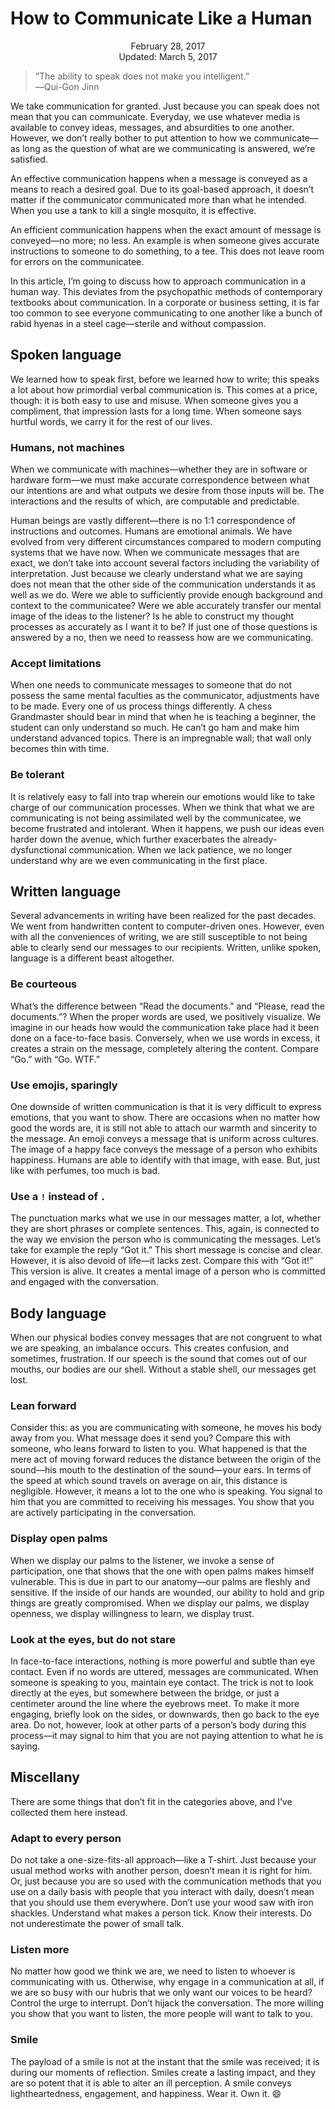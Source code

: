 How to Communicate Like a Human
===============================

<center>February 28, 2017</center>
<center>Updated: March 5, 2017</center>

>“The ability to speak does not make you intelligent.”<br>
>―Qui-Gon Jinn

We take communication for granted. Just because you can speak does not mean that you can
communicate. Everyday, we use whatever media is available to convey ideas, messages, and absurdities
to one another. However, we don’t really bother to put attention to how we communicate—as long as
the question of what are we communicating is answered, we’re satisfied.

An effective communication happens when a message is conveyed as a means to reach a desired
goal. Due to its goal-based approach, it doesn’t matter if the communicator communicated more than what
he intended. When you use a tank to kill a single mosquito, it is effective.

An efficient communication happens when the exact amount of message is conveyed—no more; no less. An
example is when someone gives accurate instructions to someone to do something, to a tee. This does
not leave room for errors on the communicatee.

In this article, I’m going to discuss how to approach communication in a human way. This deviates
from the psychopathic methods of contemporary textbooks about communication. In a corporate or
business setting, it is far too common to see everyone communicating to one another like a bunch of
rabid hyenas in a steel cage—sterile and without compassion.


Spoken language
---------------

We learned how to speak first, before we learned how to write; this speaks a lot about how
primordial verbal communication is. This comes at a price, though: it is both easy to use and
misuse. When someone gives you a compliment, that impression lasts for a long time. When someone
says hurtful words, we carry it for the rest of our lives.

### Humans, not machines

When we communicate with machines—whether they are in software or hardware form—we must make
accurate correspondence between what our intentions are and what outputs we desire from those inputs
will be. The interactions and the results of which, are computable and predictable.

Human beings are vastly different—there is no 1:1 correspondence of instructions and
outcomes. Humans are emotional animals. We have evolved from very different circumstances compared
to modern computing systems that we have now. When we communicate messages that are exact, we don’t
take into account several factors including the variability of interpretation. Just because we
clearly understand what we are saying does not mean that the other side of the communication
understands it as well as we do. Were we able to sufficiently provide enough background and context
to the communicatee? Were we able accurately transfer our mental image of the ideas to the listener?
Is he able to construct my thought processes as accurately as I want it to be? If just one of those
questions is answered by a no, then we need to reassess how are we communicating.

### Accept limitations

When one needs to communicate messages to someone that do not possess the same mental faculties as
the communicator, adjustments have to be made. Every one of us process things differently. A chess
Grandmaster should bear in mind that when he is teaching a beginner, the student can only understand
so much. He can’t go ham and make him understand advanced topics. There is an impregnable wall; that
wall only becomes thin with time.

### Be tolerant

It is relatively easy to fall into trap wherein our emotions would like to take charge of our
communication processes. When we think that what we are communicating is not being assimilated well
by the communicatee, we become frustrated and intolerant. When it happens, we push our ideas even
harder down the avenue, which further exacerbates the already-dysfunctional communication. When we
lack patience, we no longer understand why are we even communicating in the first place.


Written language
----------------

Several advancements in writing have been realized for the past decades. We went from handwritten
content to computer-driven ones. However, even with all the conveniences of writing, we are still
susceptible to not being able to clearly send our messages to our recipients. Written, unlike
spoken, language is a different beast altogether.

### Be courteous

What’s the difference between “Read the documents.” and “Please, read the documents.”? When the
proper words are used, we positively visualize. We imagine in our heads how would the communication take place
had it been done on a face-to-face basis. Conversely, when we use words in excess, it creates a
strain on the message, completely altering the content. Compare “Go.” with “Go. WTF.”

### Use emojis, sparingly

One downside of written communication is that it is very difficult to express emotions, that you
want to show. There are occasions when no matter how good the words are, it is still not able to
attach our warmth and sincerity to the message. An emoji conveys a message that is uniform across
cultures. The image of a happy face conveys the message of a person who exhibits happiness. Humans
are able to identify with that image, with ease. But, just like with perfumes, too much is bad.

### Use a `!` instead of `.`

The punctuation marks what we use in our messages matter, a lot, whether they are short phrases or
complete sentences. This, again, is connected to the way we envision the person who is communicating
the messages. Let’s take for example the reply “Got it.” This short message is concise and
clear. However, it is also devoid of life—it lacks zest. Compare this with “Got it!” This version is
alive. It creates a mental image of a person who is committed and engaged with the conversation.


Body language
-------------

When our physical bodies convey messages that are not congruent to what we are speaking, an
imbalance occurs. This creates confusion, and sometimes, frustration. If our speech is the sound
that comes out of our mouths, our bodies are our shell. Without a stable shell, our messages get
lost.

### Lean forward

Consider this: as you are communicating with someone, he moves his body away from you. What message
does it send you? Compare this with someone, who leans forward to listen to you. What happened is
that the mere act of moving forward reduces the distance between the origin of the sound—his mouth
to the destination of the sound—your ears. In terms of the speed at which sound travels on average
on air, this distance is negligible. However, it means a lot to the one who is speaking. You
signal to him that you are committed to receiving his messages. You show that you are actively
participating in the conversation.

### Display open palms

When we display our palms to the listener, we invoke a sense of participation, one that shows that
the one with open palms makes himself vulnerable. This is due in part to our anatomy—our palms are
fleshly and sensitive. If the inside of our hands are wounded, our ability to hold and grip things
are greatly compromised. When we display our palms, we display openness, we display willingness to
learn, we display trust.

### Look at the eyes, but do not stare

In face-to-face interactions, nothing is more powerful and subtle than eye contact. Even if no words
are uttered, messages are communicated. When someone is speaking to you, maintain eye contact. The
trick is not to look directly at the eyes, but somewhere between the bridge, or just a centimeter
around the line where the eyebrows meet. To make it more engaging, briefly look on the sides, or
downwards, then go back to the eye area. Do not, however, look at other parts of a person’s body
during this process—it may signal to him that you are not paying attention to what he is saying.


Miscellany
----------

There are some things that don’t fit in the categories above, and I’ve collected them here
instead.

### Adapt to every person

Do not take a one-size-fits-all approach—like a T-shirt. Just because your usual method works
with another person, doesn’t mean it is right for him. Or, just because you are so used with the
communication methods that you use on a daily basis with people that you interact with daily,
doesn’t mean that you should use them everywhere. Don’t use your wood saw with iron
shackles. Understand what makes a person tick. Know their interests. Do not underestimate the power
of small talk.

### Listen more

No matter how good we think we are, we need to listen to whoever is communicating with
us. Otherwise, why engage in a communication at all, if we are so busy with our hubris that we only
want our voices to be heard? Control the urge to interrupt. Don’t hijack the conversation. The more
willing you show that you want to listen, the more people will want to talk to you.

### Smile

The payload of a smile is not at the instant that the smile was received; it is during our moments
of reflection. Smiles create a lasting impact, and they are so potent that it is able to alter an
ill perception. A smile conveys lightheartedness, engagement, and happiness. Wear it. Own it. 😄
